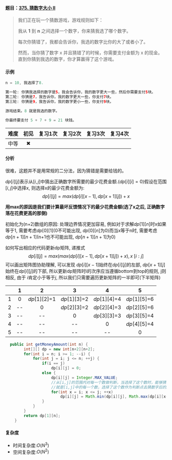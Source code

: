 #### 题目：[375. 猜数字大小 II](https://leetcode-cn.com/problems/guess-number-higher-or-lower-ii/)

> 
> 我们正在玩一个猜数游戏，游戏规则如下：
>
> 我从 **1** 到 **n** 之间选择一个数字，你来猜我选了哪个数字。
>
> 每次你猜错了，我都会告诉你，我选的数字比你的大了或者小了。
>
> 然而，当你猜了数字 x 并且猜错了的时候，你需要支付金额为 x 的现金。直到你猜到我选的数字，你才算赢得了这个游戏。

#### 示例

```java
n = 10, 我选择了8.

第一轮: 你猜我选择的数字是5，我会告诉你，我的数字更大一些，然后你需要支付5块。
第二轮: 你猜是7，我告诉你，我的数字更大一些，你支付7块。
第三轮: 你猜是9，我告诉你，我的数字更小一些，你支付9块。

游戏结束。8 就是我选的数字。

你最终要支付 5 + 7 + 9 = 21 块钱。

```

| 难度 | 初见 | 复习1次 | 复习2次 | 复习3次 | 复习4次 |
| :--: | :--: | :-----: | :-----: | :-----: | :-----: |
| 中等 |  ✖   |         |         |         |         |

#### 分析

 很难，这题并不是用常规的二分法，因为猜错是需要给钱的。

$dp[i][j]$表示从$[i,j]$中猜出正确数字所需要的最少花费金额.($dp[i][i] = 0$)假设在范围$[i,j]$中选择x, 则选择x的最少花费金额为:
$$
dp[i][j]=max(dp[i][x-1], dp[x+1][j]) + x
$$


**用max的原因是我们要计算最坏反馈情况下的最少花费金额(选了x之后, 正确数字落在花费更高的那侧)**

初始化为(n+2)数组的原因: 处理边界情况更加容易, 例如对于求解$dp[1][n]$时x如果等于1, 需要考虑$dp[0][1]$(0不可能出现, $dp[0][n]$为0)而当x等于n时, 需要考虑$dp[n+1][n+1]$(n+1也不可能出现, $dp[n+1][n+1]$为0)

如何写出相应的代码更新dp矩阵, 递推式
$$
dp[i][j] = max(max(dp[i][x-1], dp[x+1][j]) + x), x~[i:j]
$$
可以画出矩阵图协助理解, 可以发现
$dp[i][x-1]$始终在$dp[i][j]$的左部, $dp[x+1][j]$始终在$dp[i][j]$的下部, 所以更新dp矩阵时i的次序应当遵循bottom到top的规则, j则相反, 由于
$i$肯定小于等于$j$, 所以我们只需要遍历更新矩阵的一半即可(下半矩阵)



|      |  1   |      2       |      3       |      4       |      5       |
| :--: | :--: | :----------: | :----------: | :----------: | :----------: |
|  1   |  0   | $dp[1][2]$=1 | $dp[1][3]$=2 | $dp[1][4]$=4 | $dp[1][5]$=6 |
|  2   |  --  |      0       | $dp[2][3]$=2 | $dp[2][4]$=3 | $dp[2][5]$=6 |
|  3   |  --  |      --      |      0       | $dp[3][3]$=3 | $dp[3][5]$=4 |
|  4   |  --  |      --      |      --      |      0       | $dp[4][5]$=4 |
|  5   |  --  |      --      |      --      |      --      |      0       |

```java
  public int getMoneyAmount(int n) {
        int[][] dp = new int[n+2][n+2];
        for(int i = n; i >= 1; --i) {
            for(int j = i; j <= n; ++j) {
                if(i == j)
                    dp[i][j] = 0;
                else {
                    dp[i][j] = Integer.MAX_VALUE;
                    //从[i,j]的范围内对每一个数做判断，当选择了这个数时，能够猜出所有点的最坏情况下（max）的最小值（min）
                    //就是[i,j]中的每一个数，选择了这个数作为判断点去猜数字后的所需要的最大花费，然后取这些最大化费的最小值
                    for(int x = i; x <= j; ++x) 
                        dp[i][j] = Math.min(dp[i][j], Math.max(dp[i][x-1], dp[x+1][j]) + x);
                }
            }
        }
        return dp[1][n];
    }
```




#### 复杂度

- 时间复杂度:$O(N^3)$
- 空间复杂度:$O(N^2)$